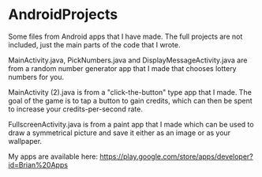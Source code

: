 # AndroidProjects

Some files from Android apps that I have made. The full projects are not included, just the main parts of the code that I wrote.

MainActivity.java, PickNumbers.java and DisplayMessageActivity.java are from a random number generator app that I made that chooses lottery numbers for you.

MainActivity (2).java is from a "click-the-button" type app that I made. The goal of the game is to tap a button to gain credits, which can then be spent to increase your credits-per-second rate.

FullscreenActivity.java is from a paint app that I made which can be used to draw a symmetrical picture and save it either as an image or as your wallpaper.

My apps are available here: https://play.google.com/store/apps/developer?id=Brian%20Apps
